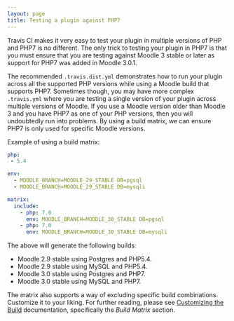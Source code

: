 ```yaml
---
layout: page
title: Testing a plugin against PHP7
---
```


Travis CI makes it very easy to test your plugin in multiple versions of PHP and PHP7 is no different.  The only trick
to testing your plugin in PHP7 is that you must ensure that you are testing against Moodle 3 stable or later as
support for PHP7 was added in Moodle 3.0.1.

The recommended `.travis.dist.yml` demonstrates how to run your plugin across all the supported PHP versions while using
a Moodle build that supports PHP7.  Sometimes though, you may have more complex `.travis.yml` where you are testing a
single version of your plugin across multiple versions of Moodle.  If you use a Moodle version older than Moodle 3
and you have PHP7 as one of your PHP versions, then you will undoubtedly run into problems.  By using a build matrix,
we can ensure PHP7 is only used for specific Moodle versions.

Example of using a build matrix:

```yaml
php:
 - 5.4

env:
  - MOODLE_BRANCH=MOODLE_29_STABLE DB=pgsql
  - MOODLE_BRANCH=MOODLE_29_STABLE DB=mysqli

matrix:
  include:
    - php: 7.0
      env: MOODLE_BRANCH=MOODLE_30_STABLE DB=pgsql
    - php: 7.0
      env: MOODLE_BRANCH=MOODLE_30_STABLE DB=mysqli
```

The above will generate the following builds:
* Moodle 2.9 stable using Postgres and PHP5.4.
* Moodle 2.9 stable using MySQL and PHP5.4.
* Moodle 3.0 stable using Postgres and PHP7.
* Moodle 3.0 stable using MySQL and PHP7.

The matrix also supports a way of excluding specific build combinations.  Customize it to your liking.  For further
reading, please see [Customizing the Build](https://docs.travis-ci.com/user/customizing-the-build/) documentation,
specifically the _Build Matrix_ section.